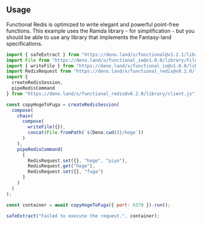 ## Usage

Functional Redis is optimized to write elegant and powerful point-free functions.
This example uses the Ramda library - for simplification - but you should be able to use any library that implements the Fantasy-land specifications.

```js
import { safeExtract } from "https://deno.land/x/functional@v1.2.1/library/utilities.js";
import File from "https://deno.land/x/functional_io@v1.0.0/library/File.js";
import { writeFile } from "https://deno.land/x/functional_io@v1.0.0/library/fs.js";
import RedisRequest from "https://deno.land/x/functional_redis@v0.2.0/library/RedisRequest.js";
import {
  createRedisSession,
  pipeRedisCommand
} from "https://deno.land/x/functional_redis@v0.2.0/library/client.js";

const copyHogeToFuga = createRedisSession(
  compose(
    chain(
      compose(
        writeFile({}),
        concat(File.fromPath(`${Deno.cwd()}/hoge`))
      )
    ),
    pipeRedisCommand(
      [
        RedisRequest.set({}, "hoge", "piyo"),
        RedisRequest.get("hoge"),
        RedisRequest.set({}, "fuga")
      ]
    )
  )
);

const container = await copyHogeToFuga({ port: 6379 }).run();

safeExtract("Failed to execute the request.", container);
```


